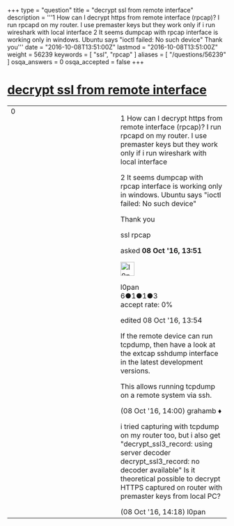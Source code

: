 +++
type = "question"
title = "decrypt ssl from remote interface"
description = '''1 How can I decrypt https from remote interface (rpcap)? I run rpcapd on my router. I use premaster keys but they work only if i run wireshark with local interface 2 It seems dumpcap with rpcap interface is working only in windows. Ubuntu says &quot;ioctl failed: No such device&quot; Thank you'''
date = "2016-10-08T13:51:00Z"
lastmod = "2016-10-08T13:51:00Z"
weight = 56239
keywords = [ "ssl", "rpcap" ]
aliases = [ "/questions/56239" ]
osqa_answers = 0
osqa_accepted = false
+++

<div class="headNormal">

# [decrypt ssl from remote interface](/questions/56239/decrypt-ssl-from-remote-interface)

</div>

<div id="main-body">

<div id="askform">

<table id="question-table" style="width:100%;"><colgroup><col style="width: 50%" /><col style="width: 50%" /></colgroup><tbody><tr class="odd"><td style="width: 30px; vertical-align: top"><div class="vote-buttons"><div id="post-56239-score" class="post-score" title="current number of votes">0</div><div id="favorite-count" class="favorite-count"></div></div></td><td><div id="item-right"><div class="question-body"><p>1 How can I decrypt https from remote interface (rpcap)? I run rpcapd on my router. I use premaster keys but they work only if i run wireshark with local interface</p><p>2 It seems dumpcap with rpcap interface is working only in windows. Ubuntu says "ioctl failed: No such device"</p><p>Thank you</p></div><div id="question-tags" class="tags-container tags">ssl rpcap</div><div id="question-controls" class="post-controls"></div><div class="post-update-info-container"><div class="post-update-info post-update-info-user"><p>asked <strong>08 Oct '16, 13:51</strong></p><img src="https://secure.gravatar.com/avatar/af2e0eb5ddc88d69a09b22cad46f2460?s=32&amp;d=identicon&amp;r=g" class="gravatar" width="32" height="32" alt="l0pan&#39;s gravatar image" /><p>l0pan<br />
<span class="score" title="6 reputation points">6</span><span title="1 badges"><span class="badge1">●</span><span class="badgecount">1</span></span><span title="1 badges"><span class="silver">●</span><span class="badgecount">1</span></span><span title="3 badges"><span class="bronze">●</span><span class="badgecount">3</span></span><br />
<span class="accept_rate" title="Rate of the user&#39;s accepted answers">accept rate:</span> <span title="l0pan has no accepted answers">0%</span></p></div><div class="post-update-info post-update-info-edited"><p>edited 08 Oct '16, 13:54</p></div></div><div id="comments-container-56239" class="comments-container"><span id="56240"></span><div id="comment-56240" class="comment"><div id="post-56240-score" class="comment-score"></div><div class="comment-text"><p>If the remote device can run tcpdump, then have a look at the extcap sshdump interface in the latest development versions.</p><p>This allows running tcpdump on a remote system via ssh.</p></div><div id="comment-56240-info" class="comment-info"><span class="comment-age">(08 Oct '16, 14:00)</span> grahamb ♦</div></div><span id="56241"></span><div id="comment-56241" class="comment"><div id="post-56241-score" class="comment-score"></div><div class="comment-text"><p>i tried capturing with tcpdump on my router too, but i also get "decrypt_ssl3_record: using server decoder decrypt_ssl3_record: no decoder available" Is it theoretical possible to decrypt HTTPS captured on router with premaster keys from local PC?</p></div><div id="comment-56241-info" class="comment-info"><span class="comment-age">(08 Oct '16, 14:18)</span> l0pan</div></div></div><div id="comment-tools-56239" class="comment-tools"></div><div class="clear"></div><div id="comment-56239-form-container" class="comment-form-container"></div><div class="clear"></div></div></td></tr></tbody></table>

</div>

</div>

